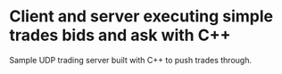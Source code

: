 # Client and server executing simple trades bids and ask with C++
Sample UDP trading server built with C++ to push trades through.
